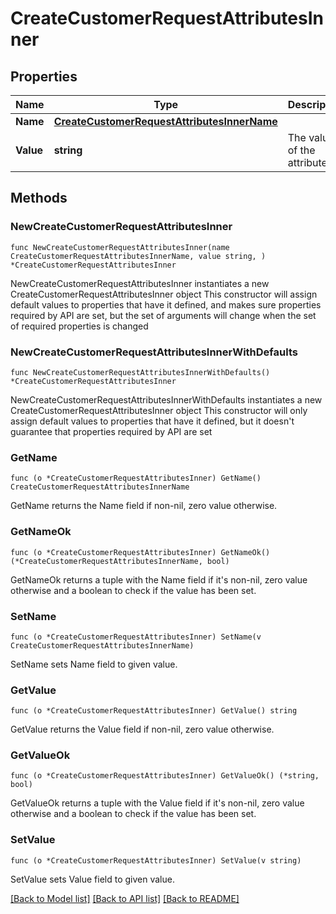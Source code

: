 # CreateCustomerRequestAttributesInner

## Properties

Name | Type | Description | Notes
------------ | ------------- | ------------- | -------------
**Name** | [**CreateCustomerRequestAttributesInnerName**](CreateCustomerRequestAttributesInnerName.md) |  | 
**Value** | **string** | The value of the attribute | 

## Methods

### NewCreateCustomerRequestAttributesInner

`func NewCreateCustomerRequestAttributesInner(name CreateCustomerRequestAttributesInnerName, value string, ) *CreateCustomerRequestAttributesInner`

NewCreateCustomerRequestAttributesInner instantiates a new CreateCustomerRequestAttributesInner object
This constructor will assign default values to properties that have it defined,
and makes sure properties required by API are set, but the set of arguments
will change when the set of required properties is changed

### NewCreateCustomerRequestAttributesInnerWithDefaults

`func NewCreateCustomerRequestAttributesInnerWithDefaults() *CreateCustomerRequestAttributesInner`

NewCreateCustomerRequestAttributesInnerWithDefaults instantiates a new CreateCustomerRequestAttributesInner object
This constructor will only assign default values to properties that have it defined,
but it doesn't guarantee that properties required by API are set

### GetName

`func (o *CreateCustomerRequestAttributesInner) GetName() CreateCustomerRequestAttributesInnerName`

GetName returns the Name field if non-nil, zero value otherwise.

### GetNameOk

`func (o *CreateCustomerRequestAttributesInner) GetNameOk() (*CreateCustomerRequestAttributesInnerName, bool)`

GetNameOk returns a tuple with the Name field if it's non-nil, zero value otherwise
and a boolean to check if the value has been set.

### SetName

`func (o *CreateCustomerRequestAttributesInner) SetName(v CreateCustomerRequestAttributesInnerName)`

SetName sets Name field to given value.


### GetValue

`func (o *CreateCustomerRequestAttributesInner) GetValue() string`

GetValue returns the Value field if non-nil, zero value otherwise.

### GetValueOk

`func (o *CreateCustomerRequestAttributesInner) GetValueOk() (*string, bool)`

GetValueOk returns a tuple with the Value field if it's non-nil, zero value otherwise
and a boolean to check if the value has been set.

### SetValue

`func (o *CreateCustomerRequestAttributesInner) SetValue(v string)`

SetValue sets Value field to given value.



[[Back to Model list]](../README.md#documentation-for-models) [[Back to API list]](../README.md#documentation-for-api-endpoints) [[Back to README]](../README.md)


